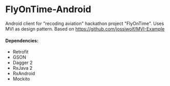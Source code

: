# FlyOnTime-Android

Android client for "recoding aviation" hackathon project "FlyOnTime". Uses MVI as design pattern.
Based on https://github.com/jossiwolf/MVI-Example

#### Dependencies:
* Retrofit
* GSON
* Dagger 2
* RxJava 2
* RxAndroid
* Mockito

